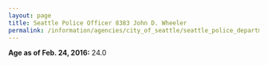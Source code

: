 ```yaml
---
layout: page
title: Seattle Police Officer 8383 John D. Wheeler
permalink: /information/agencies/city_of_seattle/seattle_police_department/copbook/8383/
---
```


**Age as of Feb. 24, 2016:** 24.0
